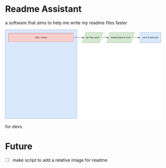 # Readme Assistant

a software that aims to help me write my readme files faster 





<img src="./readme assistant.drawio.png" alt="readme assistant.drawio" style="zoom: 67%;" />



for devs

# Future

- [ ] make script to add a relative image for readme